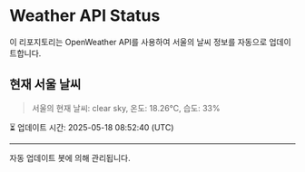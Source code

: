 
# Weather API Status

이 리포지토리는 OpenWeather API를 사용하여 서울의 날씨 정보를 자동으로 업데이트합니다.

## 현재 서울 날씨
> 서울의 현재 날씨: clear sky, 온도: 18.26°C, 습도: 33%

⏳ 업데이트 시간: 2025-05-18 08:52:40 (UTC)

---
자동 업데이트 봇에 의해 관리됩니다.
